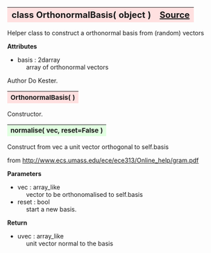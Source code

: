 ---
---
<br><br>

<a name="OrthonormalBasis"></a>
<table><thead style="background-color:#FFE0E0; width:100%; font-size:20px"><tr><th style="text-align:left">
<strong>class OrthonormalBasis(</strong> object )</th><th style="text-align:right"><a href=https://github.com/dokester/BayesicFitting/blob/master/BayesicFitting/source/OrthonormalBasis.py target=_blank>Source</a></th></tr></thead></table>
<p>

Helper class to construct a orthonormal basis from (random) vectors

<b>Attributes</b>

* basis  :  2darray<br>
&nbsp;&nbsp;&nbsp;&nbsp; array of orthonormal vectors<br>

Author       Do Kester.


<a name="OrthonormalBasis"></a>
<table><thead style="background-color:#FFE0E0; width:100%; font-size:15px"><tr><th style="text-align:left">
<strong>OrthonormalBasis(</strong> )
</th></tr></thead></table>
<p>

Constructor.

<a name="normalise"></a>
<table><thead style="background-color:#E0FFE0; width:100%; font-size:15px"><tr><th style="text-align:left">
<strong>normalise(</strong> vec, reset=False ) 
</th></tr></thead></table>
<p>

Construct from vec a unit vector orthogonal to self.basis

from http://www.ecs.umass.edu/ece/ece313/Online_help/gram.pdf

<b>Parameters</b>

* vec  :  array_like<br>
&nbsp;&nbsp;&nbsp;&nbsp; vector to be orthonomalised to self.basis<br>
* reset  :  bool<br>
&nbsp;&nbsp;&nbsp;&nbsp; start a new basis.<br>

<b>Return</b>

* uvec  :  array_like<br>
&nbsp;&nbsp;&nbsp;&nbsp; unit vector normal to the basis<br>


